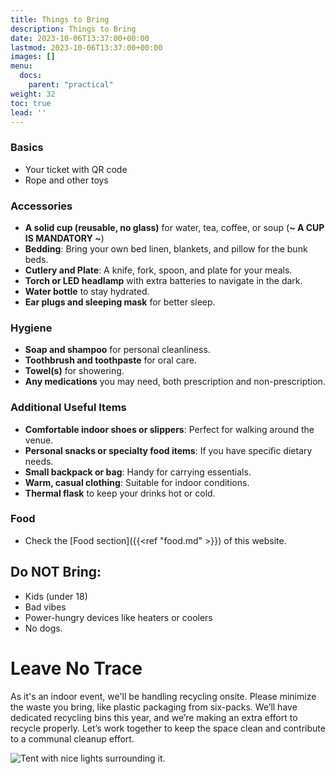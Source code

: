 ```yaml
---
title: Things to Bring
description: Things to Bring
date: 2023-10-06T13:37:00+00:00
lastmod: 2023-10-06T13:37:00+00:00
images: []
menu: 
  docs:
    parent: "practical"
weight: 32
toc: true
lead: ''
---
```


### Basics

* Your ticket with QR code
* Rope and other toys

### Accessories

* **A solid cup (reusable, no glass)** for water, tea, coffee, or soup (**~ A CUP IS MANDATORY ~**)
* **Bedding**: Bring your own bed linen, blankets, and pillow for the bunk beds.
* **Cutlery and Plate**: A knife, fork, spoon, and plate for your meals.
* **Torch or LED headlamp** with extra batteries to navigate in the dark.
* **Water bottle** to stay hydrated.
* **Ear plugs and sleeping mask** for better sleep.

### Hygiene

* **Soap and shampoo** for personal cleanliness.
* **Toothbrush and toothpaste** for oral care.
* **Towel(s)** for showering.
* **Any medications** you may need, both prescription and non-prescription.

### Additional Useful Items

* **Comfortable indoor shoes or slippers**: Perfect for walking around the venue.
* **Personal snacks or specialty food items**: If you have specific dietary needs.
* **Small backpack or bag**: Handy for carrying essentials.
* **Warm, casual clothing**: Suitable for indoor conditions.
* **Thermal flask** to keep your drinks hot or cold.

### Food

* Check the [Food section]({{<ref "food.md" >}}) of this website.

## Do NOT Bring:

* Kids (under 18)
* Bad vibes
* Power-hungry devices like heaters or coolers
* No dogs.

# Leave No Trace

As it's an indoor event, we'll be handling recycling onsite. Please minimize the waste you bring, like plastic packaging from six-packs. We’ll have dedicated recycling bins this year, and we’re making an extra effort to recycle properly. Let’s work together to keep the space clean and contribute to a communal cleanup effort.

![Tent with nice lights surrounding it.](/images/tent.jpg)
